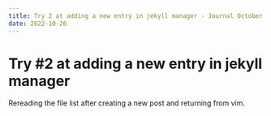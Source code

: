 ```yaml
---
title: Try 2 at adding a new entry in jekyll manager - Journal October 26, 2022
date: 2022-10-26
---
```


# Try #2 at adding a new entry in jekyll manager
Rereading the file list after creating a new post and returning from vim.

